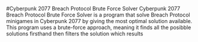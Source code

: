 #Cyberpunk 2077 Breach Protocol Brute Force Solver
Cyberpunk 2077 Breach Protocol Brute Force Solver is a program that solve Breach Protocol minigames in Cyberpunk 2077 by giving the most optimal solution available. This program uses a brute-force approach, meaning it finds all the posibble solutions firsthand then filters the solution which results 
